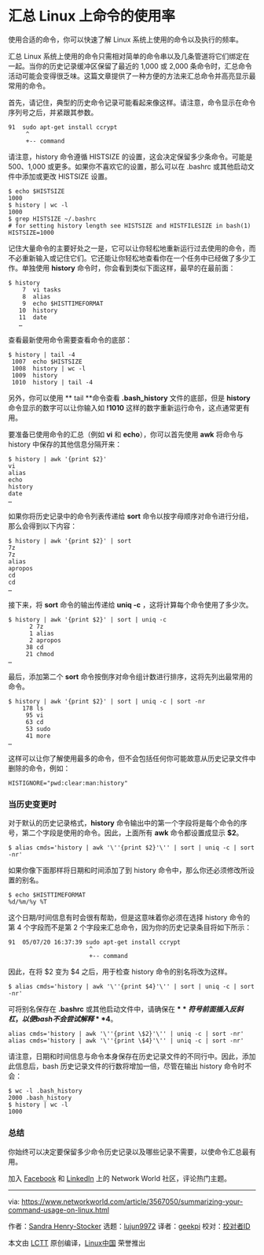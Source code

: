 [#]: collector: (lujun9972)
[#]: translator: (geekpi)
[#]: reviewer: ( )
[#]: publisher: ( )
[#]: url: ( )
[#]: subject: (Summarizing your command usage on Linux)
[#]: via: (https://www.networkworld.com/article/3567050/summarizing-your-command-usage-on-linux.html)
[#]: author: (Sandra Henry-Stocker https://www.networkworld.com/author/Sandra-Henry_Stocker/)

汇总 Linux 上命令的使用率
======
使用合适的命令，你可以快速了解 Linux 系统上使用的命令以及执行的频率。

汇总 Linux 系统上使用的命令只需相对简单的命令串以及几条管道将它们绑定在一起。当你的历史记录缓冲区保留了最近的 1,000 或 2,000 条命令时，汇总命令活动可能会变得很乏味。这篇文章提供了一种方便的方法来汇总命令并高亮显示最常用的命令。

首先，请记住，典型的历史命令记录可能看起来像这样。请注意，命令显示在命令序列号之后，并紧跟其参数。

```
91  sudo apt-get install ccrypt
     ^
     +-- command
```

请注意，history 命令遵循 HISTSIZE 的设置，这会决定保留多少条命令。可能是 500、1,000 或更多。如果你不喜欢它的设置，那么可以在 .bashrc 或其他启动文件中添加或更改 HISTSIZE 设置。

```
$ echo $HISTSIZE
1000
$ history | wc -l
1000
$ grep HISTSIZE ~/.bashrc
# for setting history length see HISTSIZE and HISTFILESIZE in bash(1)
HISTSIZE=1000
```

记住大量命令的主要好处之一是，它可以让你轻松地重新运行过去使用的命令，而不必重新输入或记住它们。它还能让你轻松地查看你在一个任务中已经做了多少工作。单独使用 **history** 命令时，你会看到类似下面这样，最早的在最前面：

```
$ history
    7  vi tasks
    8  alias
    9  echo $HISTTIMEFORMAT
   10  history
   11  date
   …
```

查看最新使用命令需要查看命令的底部：

```
$ history | tail -4
 1007  echo $HISTSIZE
 1008  history | wc -l
 1009  history
 1010  history | tail -4
```

另外，你可以使用 ** tail **命令查看 **.bash_history** 文件的底部，但是 **history** 命令显示的数字可以让你输入如 **!1010** 这样的数字重新运行命令，这点通常更有用。

要准备已使用命令的汇总（例如 **vi** 和 **echo**），你可以首先使用 **awk** 将命令与 history 中保存的其他信息分隔开来：

```
$ history | awk '{print $2}'
vi
alias
echo
history
date
…
```

如果你将历史记录中的命令列表传递给 **sort** 命令以按字母顺序对命令进行分组，那么会得到以下内容：

```
$ history | awk '{print $2}' | sort
7z
7z
alias
apropos
cd
cd
…
```

接下来，将 **sort** 命令的输出传递给 **uniq -c** ，这将计算每个命令使用了多少次。

```
$ history | awk '{print $2}' | sort | uniq -c
      2 7z
      1 alias
      2 apropos
     38 cd
     21 chmod
…
```

最后，添加第二个 **sort** 命令按倒序对命令组计数进行排序，这将先列出最常用的命令。

```
$ history | awk '{print $2}' | sort | uniq -c | sort -nr
    178 ls
     95 vi
     63 cd
     53 sudo
     41 more
…
```

这样可以让你了解使用最多的命令，但不会包括任何你可能故意从历史记录文件中删除的命令，例如：

```
HISTIGNORE="pwd:clear:man:history"
```

### 当历史变更时

对于默认的历史记录格式，**history** 命令输出中的第一个字段将是每个命令的序号，第二个字段是使用的命令。因此，上面所有 **awk**  命令都设置成显示 **$2**。

```
$ alias cmds='history | awk '\''{print $2}'\'' | sort | uniq -c | sort -nr'
```

如果你像下面那样将日期和时间添加了到 history 命令中，那么你还必须修改所设置的别名。

```
$ echo $HISTTIMEFORMAT
%d/%m/%y %T
```

这个日期/时间信息有时会很有帮助，但是这意味着你必须在选择 history 命令的第 4 个字段而不是第 2 个字段来汇总命令，因为你的历史记录条目将如下所示：

```
91  05/07/20 16:37:39 sudo apt-get install ccrypt
                       ^
                       +-- command
```

因此，在将 $2 变为 $4 之后，用于检查 history 命令的别名将改为这样。

```
$ alias cmds='history | awk '\''{print $4}'\'' | sort | uniq -c | sort -nr'
```

可将别名保存在 **.bashrc** 或其他启动文件中，请确保在 **$** 符号前面插入反斜杠，以便 bash 不会尝试解释 **$4**。

```
alias cmds='history | awk '\''{print \$2}'\'' | uniq -c | sort -nr'
alias cmds='history | awk '\''{print \$4}'\'' | uniq -c | sort -nr'
```

请注意，日期和时间信息与命令本身保存在历史记录文件的不同行中。因此，添加此信息后，bash 历史记录文件的行数将增加一倍，尽管在输出 history 命令时不会：

```
$ wc -l .bash_history
2000 .bash_history
$ history | wc -l
1000
```

### 总结

你始终可以决定要保留多少命令历史记录以及哪些记录不需要，以使命令汇总最有用。

加入 [Facebook][1] 和 [LinkedIn][2] 上的 Network World 社区，评论热门主题。

--------------------------------------------------------------------------------

via: https://www.networkworld.com/article/3567050/summarizing-your-command-usage-on-linux.html

作者：[Sandra Henry-Stocker][a]
选题：[lujun9972][b]
译者：[geekpi](https://github.com/geekpi)
校对：[校对者ID](https://github.com/校对者ID)

本文由 [LCTT](https://github.com/LCTT/TranslateProject) 原创编译，[Linux中国](https://linux.cn/) 荣誉推出

[a]: https://www.networkworld.com/author/Sandra-Henry_Stocker/
[b]: https://github.com/lujun9972
[1]: https://www.facebook.com/NetworkWorld/
[2]: https://www.linkedin.com/company/network-world
